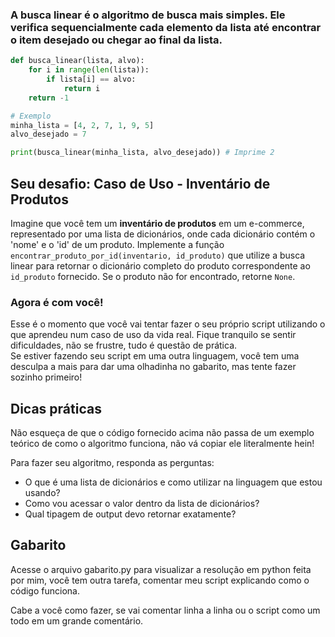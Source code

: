 ### A busca linear é o algoritmo de busca mais simples. Ele verifica sequencialmente cada elemento da lista até encontrar o item desejado ou chegar ao final da lista.

```python
def busca_linear(lista, alvo):
    for i in range(len(lista)):
        if lista[i] == alvo:
            return i
    return -1

# Exemplo
minha_lista = [4, 2, 7, 1, 9, 5]
alvo_desejado = 7

print(busca_linear(minha_lista, alvo_desejado)) # Imprime 2 
```

## Seu desafio: Caso de Uso - Inventário de Produtos

Imagine que você tem um **inventário de produtos** em um e-commerce, representado por uma lista de dicionários, onde cada dicionário contém o 'nome' e o 'id' de um produto. Implemente a função `encontrar_produto_por_id(inventario, id_produto)` que utilize a busca linear para retornar o dicionário completo do produto correspondente ao `id_produto` fornecido. Se o produto não for encontrado, retorne `None`.

### Agora é com você!

Esse é o momento que você vai tentar fazer o seu próprio script utilizando o que aprendeu num caso de uso da vida real. Fique tranquilo se sentir dificuldades, não se frustre, tudo é questão de prática.   
Se estiver fazendo seu script em uma outra linguagem, você tem uma desculpa a mais para dar uma olhadinha no gabarito, mas tente fazer sozinho primeiro!

## Dicas práticas

Não esqueça de que o código fornecido acima não passa de um exemplo teórico de como o algoritmo funciona, não vá copiar ele literalmente hein! 

Para fazer seu algoritmo, responda as perguntas:
- O que é uma lista de dicionários e como utilizar na linguagem que estou usando?
- Como vou acessar o valor dentro da lista de dicionários?
- Qual tipagem de output devo retornar exatamente?


## Gabarito

Acesse o arquivo gabarito.py para visualizar a resolução em python feita por mim, você tem outra tarefa, comentar meu script explicando como o código funciona.

Cabe a você como fazer, se vai comentar linha a linha ou o script como um todo em um grande comentário.